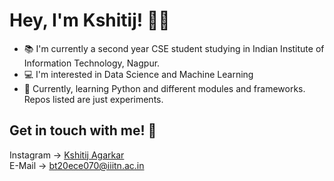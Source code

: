 # Hey, I'm Kshitij! 👋🏽
* 📚 I'm currently a second year CSE student studying in Indian Institute of Information Technology, Nagpur.
* 💻 I'm interested in Data Science and Machine Learning
* 📃 Currently, learning Python and different modules and frameworks. Repos listed are just experiments.

## Get in touch with me! 📱
Instagram -> [Kshitij Agarkar](https://www.instagram.com/kshitij_agarkar/ "Instagram Account")<br>
E-Mail -> <bt20ece070@iiitn.ac.in>
